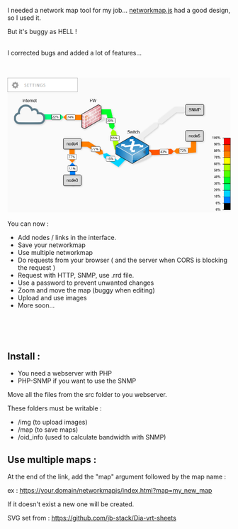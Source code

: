 

I needed a network map tool for my job... [networkmap.js](https://github.com/otm/networkmap.js) had a good design, so I used it.

But it's buggy as HELL !

<br/>
I corrected bugs and added a lot of features...
<br/>
<br/><br/>

![screenshot](img/networkmap.png)


You can now :

- Add nodes / links in the interface.
- Save your networkmap
- Use multiple networkmap
- Do requests from your browser ( and the server when CORS is blocking the request )
- Request with HTTP, SNMP, use .rrd file.
- Use a password to prevent unwanted changes
- Zoom and move the map (buggy when editing)
- Upload and use images
- More soon...

<br/><br/><br/>


## Install :

 - You need a webserver with PHP
 - PHP-SNMP if you want to use the SNMP

Move all the files from the src folder to you webserver.

These folders must be writable :
 - /img (to upload images)
 - /map (to save maps)
 - /oid_info (used to calculate bandwidth with SNMP)



## Use multiple maps :

At the end of the link, add the "map" argument followed by the map name :

ex : https://your.domain/networkmapjs/index.html?map=my_new_map

If it doesn't exist a new one will be created.


SVG set from : https://github.com/jb-stack/Dia-vrt-sheets
